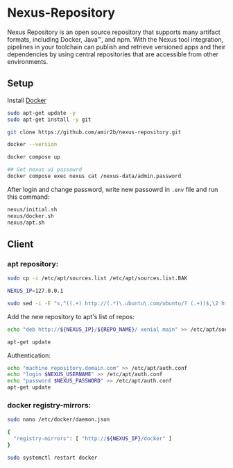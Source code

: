 # Nexus-Repository

Nexus Repository is an open source repository that supports many artifact formats, including Docker, Java™, and npm. With the Nexus tool integration, pipelines in your toolchain can publish and retrieve versioned apps and their dependencies by using central repositories that are accessible from other environments.

## Setup

Install [Docker](https://docs.docker.com/engine/install/ubuntu/)

```bash
sudo apt-get update -y
sudo apt-get install -y git

git clone https://github.com/amir2b/nexus-repository.git

docker --version

docker compose up

## Get nexus ui passowrd
docker compose exec nexus cat /nexus-data/admin.password
```

After login and change password, write new passowrd in `.env` file and run this command:

```bash
nexus/initial.sh
nexus/docker.sh
nexus/apt.sh
```

## Client

### apt repository:

```bash
sudo cp -i /etc/apt/sources.list /etc/apt/sources.list.BAK

NEXUS_IP=127.0.0.1

sudo sed -i -E "s,^((.+) http://(.*)\.ubuntu\.com/ubuntu/? (.+))$,\2 http://${NEXUS_IP}/apt-$(lsb_release -cs) \4\n\1,g" /etc/apt/sources.list
```

Add the new repository to apt's list of repos:

```bash
echo "deb http://${NEXUS_IP}/${REPO_NAME}/ xenial main" >> /etc/apt/sources.list.d/your-custom.list

apt-get update
```

Authentication:

```bash
echo "machine repository.domain.com" >> /etc/apt/auth.conf
echo "login $NEXUS_USERNAME" >> /etc/apt/auth.conf
echo "password $NEXUS_PASSWORD" >> /etc/apt/auth.conf
apt-get update
```

### docker registry-mirrors:

```bash
sudo nano /etc/docker/daemon.json

{
  "registry-mirrors": [ "http://${NEXUS_IP}/docker" ]
}

sudo systemctl restart docker
```
